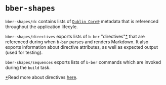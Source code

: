 # `bber-shapes`

`bber-shapes/dc` contains lists of [`Dublin Core®`](http://dublincore.org/) metadata that is referenced throughout the application lifecyle.

`bber-shapes/directives` exports lists of `b-ber` "directives"<a id="custom-directives-ref" href="#custom-directives-note">*</a> that are referenced during when `b-ber` parses and renders Markdown. It also exports information about directive attributes, as well as expected output (used for testing).

`bber-shapes/sequences` exports lists of `b-ber` commands which are invoked during the `build` task. 

<a id="#custom-directives-note" href="#custom-directives-ref">*</a>Read more about directives [here](https://github.com/triplecanopy/b-ber/tree/master/packages/b-ber-grammar).
